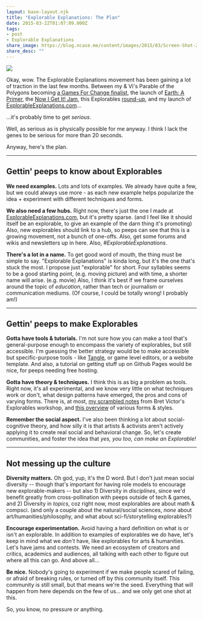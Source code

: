 ```yaml
---
layout: base-layout.njk
title: "Explorable Explanations: The Plan"
date: 2015-03-22T01:07:09.000Z
tags:
- post
- Explorable Explanations
share_image: https://blog.ncase.me/content/images/2015/03/Screen-Shot-2015-03-21-at-16-17-31-1.png
share_desc: ""
---
```


![](/content/images/2015/03/Screen-Shot-2015-03-21-at-16-17-31.png)

Okay, wow. The Explorable Explanations movement has been gaining a lot of traction in the last few months. Between my & Vi's Parable of the Polygons becoming [a Games For Change finalist](http://www.gamesforchange.org/2015/02/2015-games-for-change-awards-nominees-announced/), the launch of [Earth: A Primer](http://www.earthprimer.com/), the [Now I Get It! Jam](http://www.nowigetitjam.com/), this Explorables [round-up](http://www.maartenlambrechts.be/the-rise-of-explorable-explanations/), and my launch of [ExplorableExplanations.com](http://explorableexplanations.com/)...

...it's probably time to get _serious_.

Well, as serious as is physically possible for me anyway. I think I lack the genes to be serious for more than 20 seconds.

Anyway, here's the plan.

* * *

Gettin' peeps to know about Explorables
---------------------------------------

**We need examples.** Lots and lots of examples. We already have quite a few, but we could always use more - as each new example helps popularize the idea + experiment with different techniques and forms.

**We also need a few hubs.** Right now, there's just the one I made at [ExplorableExplanations.com](ExplorableExplanations.com), but it's pretty sparse. (and I feel like it should itself be an explorable, to give an example of the darn thing it's promoting) Also, new explorables should link to a hub, so peeps can see that this is a growing movement, not a bunch of one-offs. Also, get some forums and wikis and newsletters up in here. Also, _#ExplorableExplanations_.

**There's a lot in a name.** To get good word of mouth, the thing must be simple to say. "Explorable Explanations" is kinda long, but it's the one that's stuck the most. I propose just "explorable" for short. Four syllables seems to be a good starting point, (e.g. moving picture) and with time, a shorter name will arise. (e.g. movie) Also, I think it's best if we frame ourselves around the topic of _education_, rather than tech or journalism or communication mediums. (Of course, I could be totally wrong! I probably am!)

* * *

Gettin' peeps to make Explorables
---------------------------------

**Gotta have tools & tutorials.** I'm not sure how you can make a tool that's general-purpose enough to encompass the variety of explorables, but still accessible. I'm guessing the better strategy would be to make accessible but specific-purpose tools - like [Tangle](http://worrydream.com/Tangle/), or game level editors, or a website template. And also, a tutorial on getting stuff up on Github Pages would be nice, for peeps needing free hosting.

**Gotta have theory & techniques.** I think this is as big a problem as tools. Right now, it's all experimental, and we know very little on what techniques work or don't, what design patterns have emerged, the pros and cons of varying forms. There is, at most, [my scrambled notes](http://blog.ncase.me/explorable-explanations/) from Bret Victor's Explorables workshop, and [this overview](https://medium.com/@Max_Goldstein/exploring-explorable-explanations-92f865c8d6ba) of various forms & styles.

**Remember the social aspect.** I've also been thinking a lot about social-cognitive theory, and how silly it is that artists & activists aren't actively applying it to create real social and behavioral change. So, let's create communities, and foster the idea that _yes, you too, can make an Explorable!_

* * *

Not messing up the culture
--------------------------

**Diversity matters.** Oh god, yup, it's the D word. But I don't just mean social diversity -- though that's important for having role models to encourage new explorable-makers -- but also 1) Diversity in _disciplines_, since we'd benefit greatly from cross-pollination with peeps outside of tech & games, and 2) Diversity in _topics_, coz right now, most explorables are about math & compsci. (and only a couple about the natural/social sciences, _none_ about art/humanities/philosophy, and what about sci-fi/storytelling explorables?)

**Encourage experimentation.** Avoid having a hard definition on what is or isn't an explorable. In addition to examples of explorables we _do_ have, let's keep in mind what we _don't_ have, like explorables for arts & humanities. Let's have jams and contests. We need an ecosystem of creators and critics, academics and audiences, all talking with each other to figure out where all this can go. And above all...

**Be nice.** Nobody's going to experiment if we make people scared of failing, or afraid of breaking rules, or turned off by this community itself. This community is still small, but that means we're the seed. Everything that will happen from here depends on the few of us... and we only get one shot at this.

So, you know, no pressure or anything.